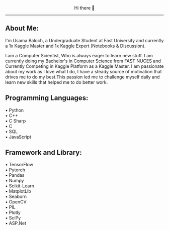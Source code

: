 <div align="center">Hi there 👋 <hr/></div>


## About Me:

I'm Usama Baloch, a Undergraduate Student at Fast University and currently a 1x Kaggle Master and 1x Kaggle Expert (Notebooks & Discussion).

I am a Computer Scientist, Who is always eager to learn new stuff. I am currently doing my Bachelor's in Computer Science from FAST NUCES and Currently Competing in Kaggle Platform as a Kaggle Master.
I am passionate about my work as I love what I do, I have a steady source of motivation that drives me to do my best.This passion led me to challenge myself daily and learn new skills that helped me to do better work. 


## Programming Languages:

• Python <br />
• C++ <br />
• C Sharp <br />
• C <br />
• SQL <br />
• JavaScript <br />

## Framework and Library:

• TensorFlow <br />
• Pytorch <br />
• Pandas <br />
• Numpy <br />
• Scikit-Learn <br />
• MatplotLib <br />
• Seaborn <br />
• OpenCV <br />
• PIL <br />
• Plotly <br />
• SciPy <br />
• ASP.Net <br />


